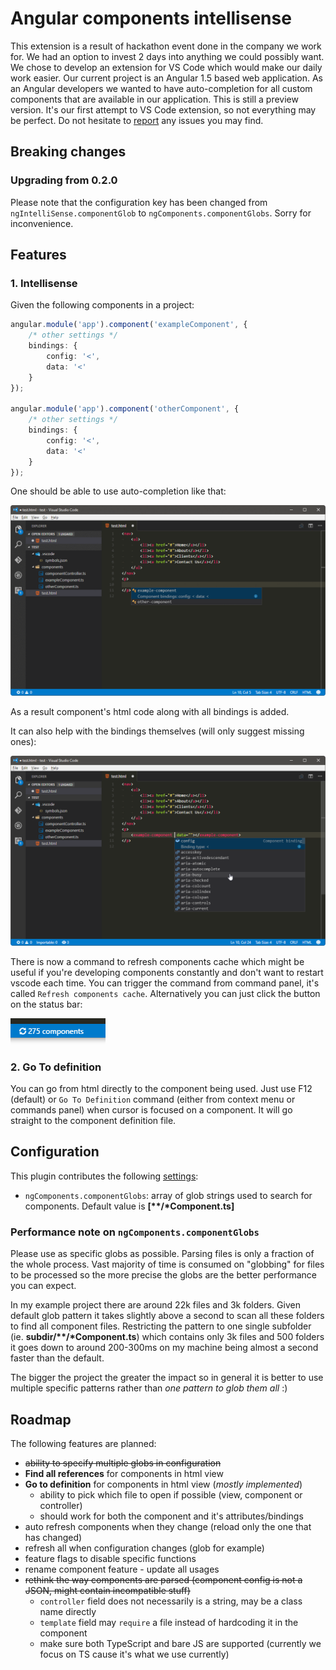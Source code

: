 # Angular components intellisense

This extension is a result of hackathon event done in the company we work for. We had an option to invest 2 days into anything we could possibly want.
We chose to develop an extension for VS Code which would make our daily work easier. Our current project is an Angular 1.5 based web application. As an Angular developers we wanted to have auto-completion for all custom components that are available in our application.
This is still a preview version. It's our first attempt to VS Code extension, so not everything may be perfect.
Do not hesitate to [report](https://github.com/KamoHaladus/VSC-Hakaton/issues) any issues you may find.

## Breaking changes

### Upgrading from 0.2.0

Please note that the configuration key has been changed from `ngIntelliSense.componentGlob` to `ngComponents.componentGlobs`. Sorry for inconvenience.

## Features

### 1. Intellisense

Given the following components in a project:
```TypeScript
angular.module('app').component('exampleComponent', {
	/* other settings */
	bindings: {
		config: '<',
		data: '<'
	}
});

angular.module('app').component('otherComponent', {
	/* other settings */
	bindings: {
		config: '<',
		data: '<'
	}
});
```

One should be able to use auto-completion like that:

![Auto-completion popup](images/component.gif)

As a result component's html code along with all bindings is added.

It can also help with the bindings themselves (will only suggest missing ones):

![Auto-completion popup](images/bindings.png)

There is now a command to refresh components cache which might be useful if you're developing components constantly and don't want to restart vscode each time.
You can trigger the command from command panel, it's called `Refresh components cache`. Alternatively you can just click the button on the status bar:

![Status bar button](images/statusbar.png)

### 2. Go To definition

You can go from html directly to the component being used. Just use F12 (default) or `Go To Definition` command (either from context menu or commands panel) when cursor is focused on a component.
It will go straight to the component definition file.

## Configuration

This plugin contributes the following [settings](https://code.visualstudio.com/docs/customization/userandworkspace):

- `ngComponents.componentGlobs`: array of glob strings used to search for components. Default value is  **[\*\*/\*Component.ts]**

### Performance note on `ngComponents.componentGlobs`

Please use as specific globs as possible. Parsing files is only a fraction of the whole process.
Vast majority of time is consumed on "globbing" for files to be processed so the more precise the globs are the better performance you can expect.

In my example project there are around 22k files and 3k folders. Given default glob pattern it takes slightly above a second to scan all these folders to find all component files.
Restricting the pattern to one single subfolder (ie. **subdir/\*\*/\*Component.ts**) which contains only 3k files and 500 folders it goes down to around 200-300ms on my machine being almost a second faster than the default.

The bigger the project the greater the impact so in general it is better to use multiple specific patterns rather than *one pattern to glob them all* :)

## Roadmap

The following features are planned:
- ~~ability to specify multiple globs in configuration~~
- **Find all references** for components in html view
- **Go to definition** for components in html view (*mostly implemented*)
	- ability to pick which file to open if possible (view, component or controller)
	- should work for both the component and it's attributes/bindings
- auto refresh components when they change (reload only the one that has changed)
- refresh all when configuration changes (glob for example)
- feature flags to disable specific functions
- rename component feature - update all usages
- ~~rethink the way components are parsed (component config is not a JSON, might contain incompatible stuff)~~
	- `controller` field does not necessarily is a string, may be a class name directly
	- `template` field may `require` a file instead of hardcoding it in the component
	- make sure both TypeScript and bare JS are supported (currently we focus on TS cause it's what we use currently)

